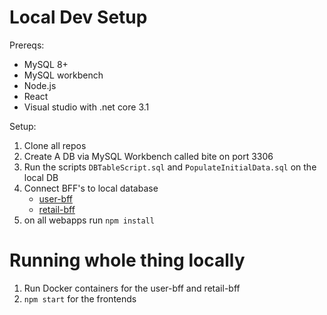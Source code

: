 # Local Dev Setup

Prereqs:
 * MySQL 8+
 * MySQL workbench
 * Node.js
 * React
 * Visual studio with .net core 3.1

Setup:
1. Clone all repos
2. Create A DB via MySQL Workbench called bite on port 3306
3. Run the scripts ```DBTableScript.sql``` and ```PopulateInitialData.sql``` on the local DB
4. Connect BFF's to local database
    - [user-bff](https://github.com/veni-nz/user-bff/blob/master/Services/DBContext.cs#L15)
    - [retail-bff ](https://github.com/veni-nz/retail-bff/blob/master/Services/DBContext.cs#L15)
5. on all webapps run ```npm install``` 

# Running whole thing locally

1. Run Docker containers for the user-bff and retail-bff
2. ```npm start``` for the frontends